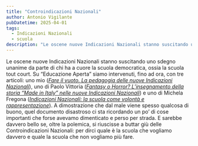 ```yaml
---
title: "Controindicazioni Nazionali"
author: Antonio Vigilante
pubDatetime: 2025-04-01
tags: 
  - Indicazioni Nazionali
  - scuola
description: "Le oscene nuove Indicazioni Nazionali stanno suscitando uno sdegno unanime da parte di chi ha a cuore la scuola democratica, ossia la scuola tout court..."
---
```


Le oscene nuove Indicazioni Nazionali stanno suscitando uno sdegno unanime da parte di chi ha a cuore la scuola democratica, ossia la scuola tout court. Su “Educazione Aperta” siamo intervenuti, fino ad ora, con tre articoli: uno mio (_[Fare il vuoto. La pedagogia delle nuove Indicazioni Nazionali](https://www.educazioneaperta.it/fare-il-vuoto-la-pedagogia-delle-nuove-indicazioni-nazionali.html)_), uno di Paolo Vittoria ([_Fantasy o Horror? L’insegnamento della storia “Made in Italy” nelle nuove Indicazioni Nazionali_](https://www.educazioneaperta.it/fantasy-o-horror-linsegnamento-della-storia-made-in-italy-nelle-nuove-indicazioni-nazionali.html)) e uno di Michela Fregona ([_Indicazioni Nazionali: la scuola come volontà e rappresentazione_](https://www.educazioneaperta.it/indicazioni-nazionali-la-scuola-come-volonta-e-rappresentazione.html)). A dimostrazione che dal male viene spesso qualcosa di buono, quel documento disastroso ci sta ricordando un po’ di cose importanti che forse avevamo dimenticato e perso per strada. E sarebbe davvero bello se, oltre la polemica, si riuscisse a buttar giù delle Controindicazioni Nazionali: per dirci quale è la scuola che vogliamo davvero e quale la scuola che non vogliamo più fare.
